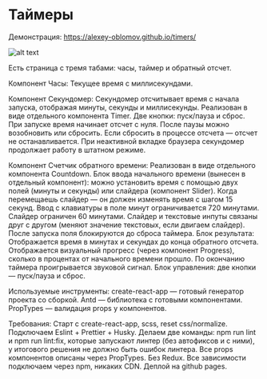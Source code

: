 <h1>Таймеры</h1>

Демонстрация: https://alexey-oblomov.github.io/timers/

![alt text](https://github.com/alexey-oblomov/timers/screenshot.png)

Есть страница с тремя табами: часы, таймер и обратный отсчет.

Компонент Часы: Текущее время с миллисекундами.

Компонент Секундомер: Секундомер отсчитывает время с начала запуска, отображая минуты, секунды и миллисекунды. Реализован в виде отдельного компонента Timer. Две кнопки: пуск/пауза и сброс. При запуске время начинает отсчет с нуля. После паузы можно возобновить или сбросить. Если сбросить в процессе отсчета — отсчет не останавливается. При неактивной вкладке браузера секундомер продолжает работу в штатном режиме.

Компонент Счетчик обратного времени: Реализован в виде отдельного компонента Countdown. Блок ввода начального времени (вынесен в отдельный компонент): можно установить время с помощью двух полей (минуты и секунды) или слайдера (компонент Slider).
Когда перемещаешь слайдер — он должен изменять время с шагом 15 секунд. Ввод с клавиатуры в поле минут ограничивается 720 минутами. Слайдер ограничен 60 минутами. Слайдер и текстовые инпуты связаны друг с другом (меняют значение текстовых, если двигаем слайдер).
После запуска поля блокируются до сброса таймера.
Блок результата: Отображается время в минутах и секундах до конца обратного отсчета.
Отображается визуальный прогресс (через компонент Progress), сколько в процентах от начального времени прошло.
По окончанию таймера проигрывается звуковой сигнал.
Блок управления: две кнопки — пуск/пауза и сброс.

Используемые инструменты: create-react-app — готовый генератор проекта со сборкой.
Antd — библиотека с готовыми компонентами.
PropTypes — валидация props у компонентов.

Требования: Старт с create-react-app, scss, reset css/normalize.
Подключаем Eslint + Prettier + Husky.
Делаем две команды: npm run lint и npm run lint:fix, которые запускают линтер (без автофиксов и с ними), у итогового решения не должно быть ошибок линтера. Все props компонентов описаны через PropTypes. Без Redux. Все зависимости подключаем через npm, никаких CDN.
Деплой на github pages.
